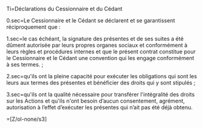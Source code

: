 Ti=Déclarations du Cessionnaire et du Cédant

0.sec=Le Cessionnaire et le Cédant se déclarent et se garantissent réciproquement que :

1.sec=le cas échéant, la signature des présentes et de ses suites a été dûment autorisée par leurs propres organes sociaux et conformément à leurs règles et procédures internes et que le présent contrat constitue pour le Cessionnaire et le Cédant une convention qui les engage conformément à ses termes. ;

2.sec=qu'ils ont la pleine capacité pour exécuter les obligations qui sont les leurs aux termes des présentes et bénéficier des droits qui y sont stipulés ;

3.sec=qu'ils ont la qualité nécessaire pour transférer l'intégralité des droits sur les Actions et qu'ils n'ont besoin d’aucun consentement, agrément, autorisation à l’effet d’exécuter les présentes qui n’ait pas été déjà obtenu.

=[Z/ol-none/s3]
